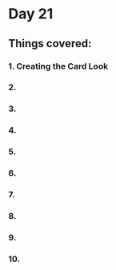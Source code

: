 # Day 21
## Things covered:
### 1. Creating the Card Look
### 2.
### 3.
### 4.
### 5.
### 6.
### 7.
### 8.
### 9.
### 10.
